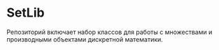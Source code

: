 # SetLib
Репозиторий включает набор классов для работы с множествами и производными объектами дискретной математики.
